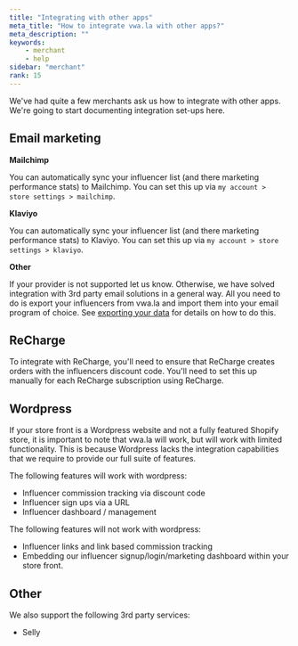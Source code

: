 ```yaml
---
title: "Integrating with other apps"
meta_title: "How to integrate vwa.la with other apps?"
meta_description: ""
keywords:
    - merchant
    - help
sidebar: "merchant"
rank: 15
---
```

We've had quite a few merchants ask us how to integrate with other apps. We're going to start documenting integration set-ups here.

## Email marketing

**Mailchimp**

You can automatically sync your influencer list (and there marketing performance stats) to Mailchimp. You can set this up via `my account > store settings > mailchimp`. 

**Klaviyo**

You can automatically sync your influencer list (and there marketing performance stats) to Klaviyo. You can set this up via `my account > store settings > klaviyo`. 

**Other**

If your provider is not supported let us know. Otherwise, we have solved integration with 3rd party email solutions in a general way. All you need to do is export your influencers from vwa.la and import them into your email program of choice. See [exporting your data](/merchant/exporting-your-data/) for details on how to do this.

## ReCharge

To integrate with ReCharge, you'll need to ensure that ReCharge creates orders with the influencers discount code. You'll need to set this up manually for each ReCharge subscription using ReCharge.

## Wordpress

If your store front is a Wordpress website and not a fully featured Shopify store, it is important to note that vwa.la will work, but will work with limited functionality. This is because Wordpress lacks the integration capabilities that we require to provide our full suite of features. 

The following features will work with wordpress:

- Influencer commission tracking via discount code
- Influencer sign ups via a URL
- Influencer dashboard / management 

The following features will not work with wordpress:

- Influencer links and link based commission tracking
- Embedding our influencer signup/login/marketing dashboard within your store front. 

## Other
We also support the following 3rd party services:

- Selly